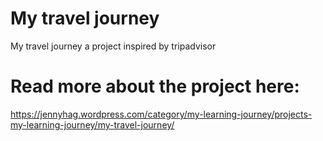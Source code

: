 # My travel journey
My travel journey a project inspired by tripadvisor

# Read more about the project here:
https://jennyhag.wordpress.com/category/my-learning-journey/projects-my-learning-journey/my-travel-journey/
